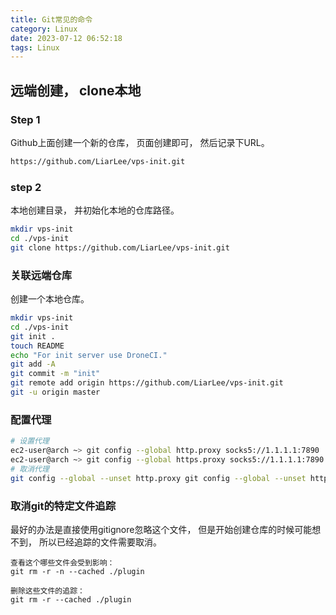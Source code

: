 ```yaml
---
title: Git常见的命令
category: Linux
date: 2023-07-12 06:52:18
tags: Linux
---
```


## 远端创建， clone本地
### Step 1
Github上面创建一个新的仓库， 页面创建即可， 然后记录下URL。
```bash
https://github.com/LiarLee/vps-init.git
```

### step 2
本地创建目录， 并初始化本地的仓库路径。
```bash
mkdir vps-init
cd ./vps-init
git clone https://github.com/LiarLee/vps-init.git
```

### 关联远端仓库 
创建一个本地仓库。
```bash
mkdir vps-init
cd ./vps-init
git init .
touch README
echo "For init server use DroneCI."
git add -A
git commit -m "init"
git remote add origin https://github.com/LiarLee/vps-init.git
git -u origin master
```

### 配置代理
```bash
# 设置代理
ec2-user@arch ~> git config --global http.proxy socks5://1.1.1.1:7890
ec2-user@arch ~> git config --global https.proxy socks5://1.1.1.1:7890
# 取消代理
git config --global --unset http.proxy git config --global --unset https.proxy
```

### 取消git的特定文件追踪

最好的办法是直接使用gitignore忽略这个文件， 但是开始创建仓库的时候可能想不到， 所以已经追踪的文件需要取消。 

```git
查看这个哪些文件会受到影响： 
git rm -r -n --cached ./plugin 

删除这些文件的追踪： 
git rm -r --cached ./plugin

```




